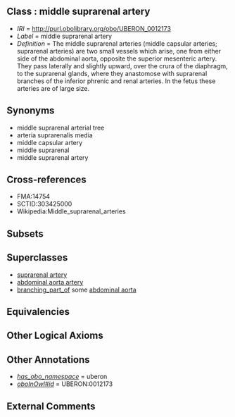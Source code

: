 
## Class : middle suprarenal artery

 * *IRI* = http://purl.obolibrary.org/obo/UBERON_0012173
 * *Label* = middle suprarenal artery
 * *Definition* = The middle suprarenal arteries (middle capsular arteries; suprarenal arteries) are two small vessels which arise, one from either side of the abdominal aorta, opposite the superior mesenteric artery. They pass laterally and slightly upward, over the crura of the diaphragm, to the suprarenal glands, where they anastomose with suprarenal branches of the inferior phrenic and renal arteries. In the fetus these arteries are of large size.

## Synonyms

 * middle suprarenal arterial tree
 * arteria suprarenalis media
 * middle capsular artery
 * middle suprarenal
 * middle suprarenal artery

## Cross-references

 * FMA:14754
 * SCTID:303425000
 * Wikipedia:Middle_suprarenal_arteries

## Subsets


## Superclasses

 * [suprarenal artery](../../UBERON/24/UBERON_0005624.md)
 * [abdominal aorta artery](../../UBERON/54/UBERON_0012254.md)
 * [branching_part_of](../../RO/80/RO_0002380.md) some [abdominal aorta](../../UBERON/16/UBERON_0001516.md)

## Equivalencies


## Other Logical Axioms


## Other Annotations

 * *[has_obo_namespace](../../ce/oboInOwl#hasOBONamespace.md)* = uberon
 * *[oboInOwl#id](../../id/oboInOwl#id.md)* = UBERON:0012173

## External Comments

